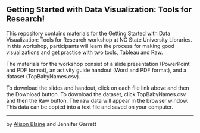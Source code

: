 ## Getting Started with Data Visualization: Tools for Research! 


This repository contains materials for the Getting Started with Data Visualization: Tools for Research workshop at NC State University Libraries. In this workshop, participants will learn the process for making good visualizations and get practice with two tools, Tableau and Raw.

The materials for the workshop consist of a slide presentation (PowerPoint and PDF format), an activity guide handout (Word and PDF format), and a dataset (TopBabyNames.csv).  

To download the slides and handout, click on each file link above and then the Download button. To download the dataset, click TopBabyNames.csv and then the Raw button. The raw data will appear in the browser window. This data can be copied into a text file and saved on your computer.



----
by [Alison Blaine](https://github.com/alblaine) and Jennifer Garrett